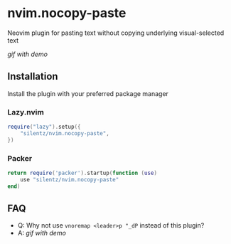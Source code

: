 # nvim.nocopy-paste

Neovim plugin for pasting text without copying underlying visual-selected text

_gif with demo_

## Installation

Install the plugin with your preferred package manager

### Lazy.nvim

```lua
require("lazy").setup({
    "silentz/nvim.nocopy-paste",
})
```

### Packer

```lua
return require('packer').startup(function (use)
    use "silentz/nvim.nocopy-paste"
end)
```

## FAQ

* Q: Why not use `vnoremap <leader>p "_dP` instead of this plugin?
* A: _gif with demo_
